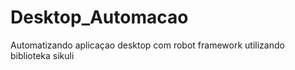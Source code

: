 # Desktop_Automacao
Automatizando aplicaçao desktop com robot framework utilizando biblioteka sikuli
